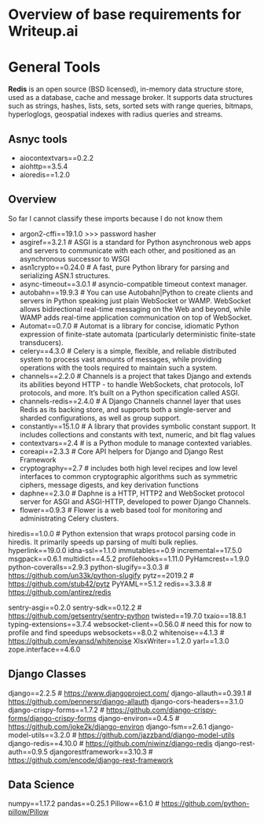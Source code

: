 # Overview of base requirements for Writeup.ai

# General Tools

__Redis__ is an open source (BSD licensed), in-memory data structure store, used as a database, cache and message broker. It supports data structures such as strings, hashes, lists, sets, sorted sets with range queries, bitmaps, hyperloglogs, geospatial indexes with radius queries and streams. 



## Asnyc tools
- aiocontextvars==0.2.2
- aiohttp==3.5.4
- aioredis==1.2.0

## Overview
So far I cannot classify these imports because I do not know them

- argon2-cffi==19.1.0   >>> password hasher
- asgiref==3.2.1        # ASGI is a standard for Python asynchronous web apps and servers to communicate with each other, and positioned as an asynchronous successor to WSGI
- asn1crypto==0.24.0    # A fast, pure Python library for parsing and serializing ASN.1 structures.
- async-timeout==3.0.1  # asyncio-compatible timeout context manager.
- autobahn==19.9.3      # You can use Autobahn|Python to create clients and servers in Python speaking just plain WebSocket or WAMP. WebSocket allows bidirectional real-time messaging on the Web and beyond, while WAMP adds real-time application communication on top of WebSocket.
- Automat==0.7.0        # Automat is a library for concise, idiomatic Python expression of finite-state automata (particularly deterministic finite-state transducers).
- celery==4.3.0         # Celery is a simple, flexible, and reliable distributed system to process vast amounts of messages, while providing operations with the tools required to maintain such a system.
- channels==2.2.0       # Channels is a project that takes Django and extends its abilities beyond HTTP - to handle WebSockets, chat protocols, IoT protocols, and more. It’s built on a Python specification called ASGI.
- channels-redis==2.4.0 # A Django Channels channel layer that uses Redis as its backing store, and supports both a single-server and sharded configurations, as well as group support.
- constantly==15.1.0    # A library that provides symbolic constant support. It includes collections and constants with text, numeric, and bit flag values
- contextvars==2.4      # is a Python module to manage contexted variables.
- coreapi==2.3.3        # Core API helpers for Django and Django Rest Framework
- cryptography==2.7     # includes both high level recipes and low level interfaces to common cryptographic algorithms such as symmetric ciphers, message digests, and key derivation functions
- daphne==2.3.0         # Daphne is a HTTP, HTTP2 and WebSocket protocol server for ASGI and ASGI-HTTP, developed to power Django Channels.   
- flower==0.9.3         # Flower is a web based tool for monitoring and administrating Celery clusters.

hiredis==1.0.0          # Python extension that wraps protocol parsing code in hiredis. It primarily speeds up parsing of multi bulk replies.
hyperlink==19.0.0
idna-ssl==1.1.0
immutables==0.9
incremental==17.5.0
msgpack==0.6.1
multidict==4.5.2
profilehooks==1.11.0
PyHamcrest==1.9.0
python-coveralls==2.9.3
python-slugify==3.0.3  # https://github.com/un33k/python-slugify
pytz==2019.2  # https://github.com/stub42/pytz
PyYAML==5.1.2
redis==3.3.8  # https://github.com/antirez/redis

sentry-asgi==0.2.0
sentry-sdk==0.12.2  # https://github.com/getsentry/sentry-python
twisted==19.7.0
txaio==18.8.1
typing-extensions==3.7.4
websocket-client==0.56.0 # need this for now to profile and find speedups
websockets==8.0.2
whitenoise==4.1.3  # https://github.com/evansd/whitenoise
XlsxWriter==1.2.0
yarl==1.3.0
zope.interface==4.6.0

## Django Classes

django==2.2.5  # https://www.djangoproject.com/
django-allauth==0.39.1  # https://github.com/pennersr/django-allauth
django-cors-headers==3.1.0
django-crispy-forms==1.7.2  # https://github.com/django-crispy-forms/django-crispy-forms
django-environ==0.4.5  # https://github.com/joke2k/django-environ
django-fsm==2.6.1
django-model-utils==3.2.0  # https://github.com/jazzband/django-model-utils
django-redis==4.10.0  # https://github.com/niwinz/django-redis
django-rest-auth==0.9.5
djangorestframework==3.10.3  # https://github.com/encode/django-rest-framework

## Data Science
numpy==1.17.2
pandas==0.25.1
Pillow==6.1.0  # https://github.com/python-pillow/Pillow
